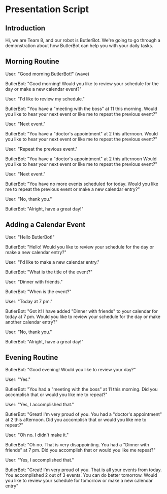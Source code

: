 # Presentation Script

## Introduction

Hi, we are Team 8, and our robot is ButlerBot. We're going to go through a demonstration about how ButlerBot can help you with your daily tasks.

## Morning Routine

User: "Good morning ButlerBot!" (wave)

ButlerBot: "Good morning! Would you like to review your schedule for the day or make a new calendar event?"

User: "I'd like to review my schedule."

ButlerBot: "You have a "meeting with the boss" at 11 this morning. Would you like to hear your next event or like me to repeat the previous event?"

User: "Next event."

ButlerBot: "You have a "doctor's appointment" at 2 this afternoon. Would you like to hear your next event or like me to repeat the previous event?"

User: "Repeat the previous event."

ButlerBot: "You have a "doctor's appointment" at 2 this afternoon Would you like to hear your next event or like me to repeat the previous event?"

User: "Next event."

ButlerBot: "You have no more events scheduled for today. Would you like me to repeat the previous event or make a new calendar entry?"

User: "No, thank you."

ButlerBot: "Alright, have a great day!"

## Adding a Calendar Event

User: "Hello ButlerBot!"

ButlerBot: "Hello! Would you like to review your schedule for the day or make a new calendar entry?"

User: "I'd like to make a new calendar entry."

ButlerBot: "What is the title of the event?"

User: "Dinner with friends."

ButlerBot: "When is the event?"

User: "Today at 7 pm."

ButlerBot: "Got it! I have added "Dinner with friends" to your calendar for today at 7 pm. Would you like to review your schedule for the day or make another calendar entry?"

User: "No, thank you."

ButlerBot: "Alright, have a great day!"

## Evening Routine

ButlerBot: "Good evening! Would you like to review your day?"

User: "Yes."

ButlerBot: "You had a "meeting with the boss" at 11 this morning. Did you accomplish that or would you like me to repeat?"

User: "Yes, I accomplished that."

ButlerBot: "Great! I'm very proud of you. You had a "doctor's appointment" at 2 this afternoon. Did you accomplish that or would you like me to repeat?"

User: "Oh no. I didn't make it."

ButlerBot: "Oh no. That is very disappointing. You had a "Dinner with friends" at 7 pm. Did you accomplish that or would you like me repeat?"

User: "Yes, I accomplished that."

ButlerBot: "Great! I'm very proud of you. That is all your events from today. You accomplished 2 out of 3 events. You can do better tomorrow. Would you like to review your schedule for tomorrow or make a new calendar entry"